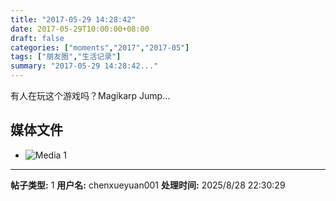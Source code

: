 ```yaml
---
title: "2017-05-29 14:28:42"
date: 2017-05-29T10:00:00+08:00
draft: false
categories: ["moments","2017","2017-05"]
tags: ["朋友圈","生活记录"]
summary: "2017-05-29 14:28:42..."
---
```


有人在玩这个游戏吗？Magikarp Jump…

## 媒体文件

- ![Media 1](/Moments/photos/2017-05-29/201705291428420.jpg)

---

**帖子类型:** 1
**用户名:** chenxueyuan001
**处理时间:** 2025/8/28 22:30:29